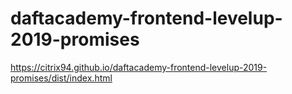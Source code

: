 # daftacademy-frontend-levelup-2019-promises

https://citrix94.github.io/daftacademy-frontend-levelup-2019-promises/dist/index.html
